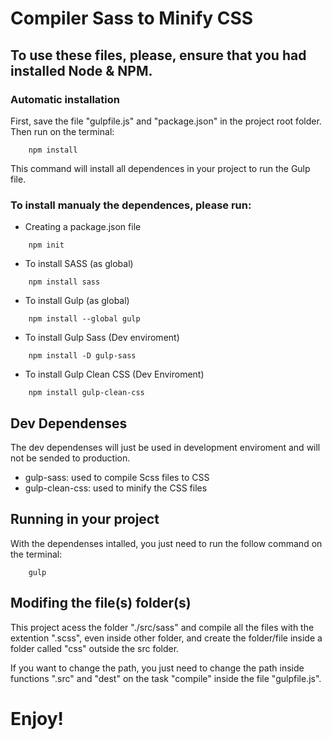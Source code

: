 # Compiler Sass to Minify CSS

## To use these files, please, ensure that you had installed Node & NPM.

### Automatic installation

First, save the file "gulpfile.js" and "package.json" in the project root folder.
Then run on the terminal:

```
    npm install
```

This command will install all dependences in your project to run the Gulp file.

### To install manualy the dependences, please run:

- Creating a package.json file

```
    npm init
```

- To install SASS (as global)

```
    npm install sass
```

- To install Gulp (as global)

```
    npm install --global gulp
```

- To install Gulp Sass (Dev enviroment)

```
    npm install -D gulp-sass
```

- To install Gulp Clean CSS (Dev Enviroment)

```
    npm install gulp-clean-css
```

## Dev Dependenses

The dev dependenses will just be used in development enviroment and will not be sended to production.

- gulp-sass: used to compile Scss files to CSS
- gulp-clean-css: used to minify the CSS files

## Running in your project

With the dependenses intalled, you just need to run the follow command on the terminal:

```
    gulp
```

## Modifing the file(s) folder(s)

This project acess the folder "./src/sass" and compile all the files with the extention ".scss", even inside other folder, and create the folder/file inside a folder called "css" outside the src folder.

If you want to change the path, you just need to change the path inside functions ".src" and "dest" on the task "compile" inside the file "gulpfile.js".

# Enjoy!
